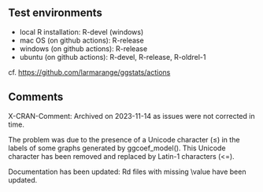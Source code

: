 ## Test environments

* local R installation: R-devel (windows)
* mac OS (on github actions): R-release
* windows (on github actions): R-release
* ubuntu (on github actions): R-devel, R-release, R-oldrel-1

cf. https://github.com/larmarange/ggstats/actions

## Comments

X-CRAN-Comment: Archived on 2023-11-14 as issues were not corrected
      in time.
      
The problem was due to the presence of a Unicode character (≤) in the
labels of some graphs generated by ggcoef_model().
This Unicode character has been removed and replaced by Latin-1 characters (<=).

Documentation has been updated: Rd files with missing \value have been
updated.
